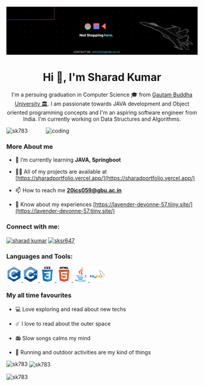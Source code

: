 ![logo](https://github.com/Sk783/Sk783/blob/main/not%20stopping%20here%2C.png)
<h1 align="center">Hi 👋, I'm Sharad Kumar</h1>
<p align="center">I'm a persuing graduation in Computer Science 🎓 from <a href="https://www.gbu.ac.in/">Gautam Buddha University 🏛</a>. I am passionate towards JAVA development and Object oriented programming concepts and I'm an aspiring software engineer from India. I'm currently working on Data Structures and Algorithms.</p>
<img align="right" alt="coding" width="400" src="https://user-images.githubusercontent.com/55389276/140866485-8fb1c876-9a8f-4d6a-98dc-08c498lead70.gif">

<p align="left"> <img src="https://komarev.com/ghpvc/?username=sk783&label=Profile%20views&color=0e75b6&style=flat" alt="sk783" /> </p>
<h3 align="left">More About me </h3>

- 🌱 I’m currently learning **JAVA, Springboot**

- 👨‍💻 All of my projects are available at [https://sharadportfolio.vercel.app/](https://sharadportfolio.vercel.app/)

- 📫 How to reach me **20ics059@gbu.ac.in**

- 📄 Know about my experiences [https://lavender-devonne-57.tiiny.site/](https://lavender-devonne-57.tiiny.site/)

<h3 align="left">Connect with me:</h3>
<p align="left">
<a href="https://linkedin.com/in/sharad kumar" target="blank"><img align="center" src="https://raw.githubusercontent.com/rahuldkjain/github-profile-readme-generator/master/src/images/icons/Social/linked-in-alt.svg" alt="sharad kumar" height="30" width="40" /></a>
<a href="https://www.hackerrank.com/sksr647" target="blank"><img align="center" src="https://raw.githubusercontent.com/rahuldkjain/github-profile-readme-generator/master/src/images/icons/Social/hackerrank.svg" alt="sksr647" height="30" width="40" /></a>
</p>

<h3 align="left">Languages and Tools:</h3>
<p align="left"> <a href="https://www.cprogramming.com/" target="_blank" rel="noreferrer"> <img src="https://raw.githubusercontent.com/devicons/devicon/master/icons/c/c-original.svg" alt="c" width="40" height="40"/> </a> <a href="https://www.w3schools.com/cpp/" target="_blank" rel="noreferrer"> <img src="https://raw.githubusercontent.com/devicons/devicon/master/icons/cplusplus/cplusplus-original.svg" alt="cplusplus" width="40" height="40"/> </a> <a href="https://www.w3schools.com/css/" target="_blank" rel="noreferrer"> <img src="https://raw.githubusercontent.com/devicons/devicon/master/icons/css3/css3-original-wordmark.svg" alt="css3" width="40" height="40"/> </a> <a href="https://www.w3.org/html/" target="_blank" rel="noreferrer"> <img src="https://raw.githubusercontent.com/devicons/devicon/master/icons/html5/html5-original-wordmark.svg" alt="html5" width="40" height="40"/> </a> <a href="https://www.java.com" target="_blank" rel="noreferrer"> <img src="https://raw.githubusercontent.com/devicons/devicon/master/icons/java/java-original.svg" alt="java" width="40" height="40"/> </a> <a href="https://www.mysql.com/" target="_blank" rel="noreferrer"> <img src="https://raw.githubusercontent.com/devicons/devicon/master/icons/mysql/mysql-original-wordmark.svg" alt="mysql" width="40" height="40"/> </a> </p>

<h3 align="left">My all time favourites</h3>

- 💻 Love exploring and read about new techs

- ☄️ I love to read about the outer space

- 📻 Slow songs calms my mind

- 👟 Running and outdoor activities are my kind of things

<p><img align="left" src="https://github-readme-stats.vercel.app/api/top-langs?username=sk783&show_icons=true&locale=en&layout=compact" alt="sk783" /></p>

<p>&nbsp;<img align="center" src="https://github-readme-stats.vercel.app/api?username=sk783&show_icons=true&locale=en" alt="sk783" /></p>

<p><img align="center" src="https://github-readme-streak-stats.herokuapp.com/?user=sk783&" alt="sk783" /></p>
